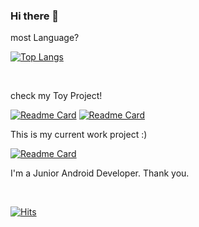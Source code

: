 ### Hi there 👋

most Language? <br>

[![Top Langs](https://github-readme-stats.vercel.app/api/top-langs/?username=hanseul-Choi&layout=compact)](https://github.com/anuraghazra/github-readme-stats)

<br>

check my Toy Project! <br>

[![Readme Card](https://github-readme-stats.vercel.app/api/pin/?username=hanseul-Choi&repo=Izone_MusicPlayer)](https://github.com/hanseul-Choi/Izone_MusicPlayer)
[![Readme Card](https://github-readme-stats.vercel.app/api/pin/?username=hanseul-Choi&repo=BeeAI)](https://github.com/hanseul-Choi/BeeAI)

This is my current work project :) <br>

[![Readme Card](https://github-readme-stats.vercel.app/api/pin/?username=hanseul-Choi&repo=POME_Android)](https://github.com/hanseul-Choi/POME_Android/tree/develop)

I'm a Junior Android Developer. Thank you.

<br>

[![Hits](https://hits.seeyoufarm.com/api/count/incr/badge.svg?url=https%3A%2F%2Fgithub.com%2Fhanseul-Choi&count_bg=%2379C83D&title_bg=%23555555&icon=&icon_color=%23E7E7E7&title=hits&edge_flat=false)](https://hits.seeyoufarm.com)
